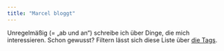 ```yaml
---
title: "Marcel bloggt"
---
```


Unregelmäßig (= „ab und an“) schreibe ich über Dinge, die mich interessieren. Schon gewusst? Filtern lässt sich diese Liste über [die Tags](/tags/).
